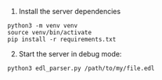 1) Install the server dependencies
```
python3 -m venv venv
source venv/bin/activate
pip install -r requirements.txt
```
2) Start the server in debug mode:
```
python3 edl_parser.py /path/to/my/file.edl
```
